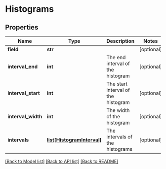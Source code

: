 # Histograms

## Properties
Name | Type | Description | Notes
------------ | ------------- | ------------- | -------------
**field** | **str** |  | [optional] 
**interval_end** | **int** | The end interval of the histogram | [optional] 
**interval_start** | **int** | The start interval of the histogram | [optional] 
**interval_width** | **int** | The width of the histogram | [optional] 
**intervals** | [**list[HistogramInterval]**](HistogramInterval.md) | The intervals of the histograms | [optional] 

[[Back to Model list]](../README.md#documentation-for-models) [[Back to API list]](../README.md#documentation-for-api-endpoints) [[Back to README]](../README.md)


